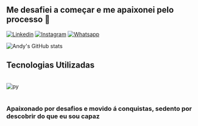 ## Me desafiei a começar e me apaixonei pelo processo 👋

[![Linkedin](https://img.shields.io/badge/LinkedIn-0077B5?style=for-the-badge&logo=linkedin&logoColor=white)](https://linkedin.com/in/anderson-julião-ba8516208)
[![Instagram](https://img.shields.io/badge/Instagram-E4405F?style=for-the-badge&logo=instagram&logoColor=white)](https://instagram.com/euandyjuliao)
[![Whatsapp](https://img.shields.io/badge/WhatsApp-25D366?style=for-the-badge&logo=whatsapp&logoColor=white)](https://web.whatsapp.com/11958525894)

![Andy's GitHub stats](https://github-readme-stats.vercel.app/api?username=AndyOJuliao&show_icons=true&theme=radical)

##  Tecnologias Utilizadas

<div style="display: inline_block"><br/>
   <img aling="center" alt="py" src="https://img.shields.io/badge/Python-3776AB?style=for-the-badge&logo=python&logoColor=white" />
<div><br/>
  
 ###  Apaixonado por desafios e movido á conquistas, sedento por descobrir do que eu sou capaz
  
